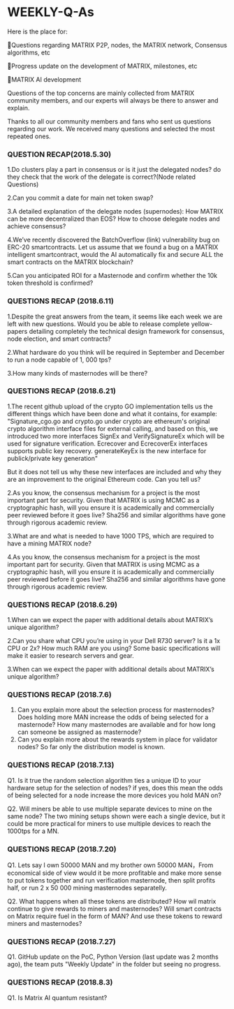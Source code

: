 # WEEKLY-Q-As
Here is the place for:

🚀Questions regarding MATRIX P2P, nodes, the MATRIX network, Consensus algorithms, etc

🚀Progress update on the development of MATRIX, milestones, etc

🚀MATRIX AI development

Questions of the top concerns are mainly collected from MATRIX community members, and our experts will always be there to answer and explain.

Thanks to all our community members and fans who sent us questions regarding our work. We received many questions and selected the most repeated ones.


###  QUESTION RECAP(2018.5.30)

1.Do clusters play a part in consensus or is it just the delegated nodes? do they check that the work of the delegate is correct?(Node related Questions) 

2.Can you commit a date for main net token swap?


3.A detailed explanation of the delegate nodes (supernodes): How MATRIX can be more decentralized than EOS? How to choose delegate nodes and achieve consensus?

4.We’ve recently discovered the BatchOverflow (link) vulnerability bug on ERC-20 smartcontracts. Let us assume that we found a bug on a MATRIX intelligent smartcontract, would the AI automatically fix and secure ALL the smart contracts on the MATRIX blockchain?

5.Can you anticipated ROI for a Masternode and confirm whether the 10k token threshold is confirmed?


### QUESTIONS RECAP (2018.6.11)

1.Despite the great answers from the team, it seems like each week we are left with new questions. Would you be able to release complete yellow-papers detailing completely the technical design framework for consensus, node election, and smart contracts?

2.What hardware do you think will be required in September and December to run a node capable of 1, 000 tps?

3.How many kinds of masternodes will be there?


### QUESTIONS RECAP (2018.6.21)

1.The recent github upload of the crypto GO implementation tells us the different things which have been done and what it contains, for example:
"Signature_cgo.go and crypto.go under crypto are ethereum's original crypto algorithm interface files for external calling, and based on this, we introduced two more interfaces SignEx and VerifySignatureEx which will be used for signature verification. Ecrecover and EcrecoverEx interfaces supports public key recovery. generateKeyEx is the new interface for publick/private key generation"

But it does not tell us why these new interfaces are included and why they are an improvement to the original Ethereum code. Can you tell us?

2.As you know, the consensus mechanism for a project is the most important part for security. Given that MATRIX is using MCMC as a cryptographic hash, will you ensure it is academically and commercially peer reviewed before it goes live? Sha256 and similar algorithms have gone through rigorous academic review.


3.What are and what is needed to have 1000 TPS, which are required to have a mining MATRIX node?

4.As you know, the consensus mechanism for a project is the most important part for security. Given that MATRIX is using MCMC as a cryptographic hash, will you ensure it is academically and commercially peer reviewed before it goes live? Sha256 and similar algorithms have gone through rigorous academic review.

### QUESTIONS RECAP (2018.6.29)

1.When can we expect the paper with additional details about  MATRIX’s unique algorithm? 

2.Can you share what CPU you’re using in your Dell R730 server? Is it a 1x CPU or 2x? How much RAM are you using? Some basic specifications will make it easier to research servers and gear.

3.When can we expect the paper with additional details about MATRIX’s unique algorithm? 

### QUESTIONS RECAP (2018.7.6)

1. Can you explain more about the selection process for masternodes? Does holding more MAN increase the odds of being selected for a masternode? How many masternodes are available and for how long can someone be assigned as masternode?
2. Can you explain more about the rewards system in place for validator nodes? So far only the distribution model is known.

### QUESTIONS RECAP (2018.7.13)

Q1. Is it true the random selection algorithm ties a unique ID to your hardware setup for the selection of nodes? if yes, does this mean the odds of being selected for a node increase the more devices you hold MAN on?

Q2. Will miners be able to use multiple separate devices to mine on the same node? The two mining setups shown were each a single device, but it could be more practical for miners to use multiple devices to reach the 1000tps for a MN.

### QUESTIONS RECAP (2018.7.20)

Q1. Lets say I own 50000 MAN and my brother own 50000 MAN，From economical side of view would it be more profitable and make more sense to put tokens together and run verification masternode, then split profits half, or run 2 x 50 000 mining masternodes separatelly.

Q2. What happens when all these tokens are distributed? How wil matrix continue to give rewards to miners and masternodes?  Will smart contracts on Matrix require fuel in the form of MAN? And use these tokens to reward miners and masternodes?


### QUESTIONS RECAP (2018.7.27)

Q1. GitHub update on the PoC, Python Version (last update was 2 months ago), the team puts "Weekly Update" in the folder but seeing no progress.

### QUESTIONS RECAP (2018.8.3)

Q1. Is Matrix AI quantum resistant? 